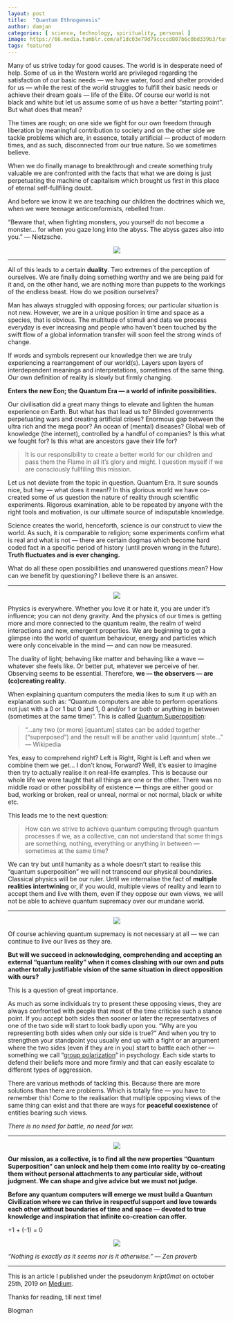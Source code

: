 ```yaml
---
layout: post
title:  "Quantum Ethnogenesis"
author: damjan
categories: [ science, technology, spirituality, personal ]
image: https://66.media.tumblr.com/af1dc03e79d79ccccd807b6c0bd339b3/tumblr_of8ahq7Q2o1ttzaedo1_1280.jpg
tags: featured
---
```


Many of us strive today for good causes. The world is in desperate need of help. Some of us in the Western world are privileged regarding the satisfaction of our basic needs — we have water, food and shelter provided for us — while the rest of the world struggles to fulfill their basic needs or achieve their dream goals — life of the Elite. Of course our world is not black and white but let us assume some of us have a better “starting point”. But what does that mean?

The times are rough; on one side we fight for our own freedom through liberation by meaningful contribution to society and on the other side we tackle problems which are, in essence, totally artificial — product of modern times, and as such, disconnected from our true nature. So we sometimes believe.

When we do finally manage to breakthrough and create something truly valuable we are confronted with the facts that what we are doing is just perpetuating the machine of capitalism which brought us first in this place of eternal self-fullfiling doubt.

And before we know it we are teaching our children the doctrines which we, when we were teenage anticomformists, rebelled from.

“Beware that, when fighting monsters, you yourself do not become a monster… for when you gaze long into the abyss. The abyss gazes also into you.” — Nietzsche.

<center><img src="http://painting-movies.com/wp-content/uploads/molochmaschine.jpg"></center>

---

All of this leads to a certain **duality**. Two extremes of the perception of ourselves. We are finally doing something worthy and we are being paid for it and, on the other hand, we are nothing more than puppets to the workings of the endless beast. How do we position ourselves?

Man has always struggled with opposing forces; our particular situation is not new. However, we are in a unique position in time and space as a species, that is obvious. The multitude of stimuli and data we process everyday is ever increasing and people who haven’t been touched by the swift flow of a global information transfer will soon feel the strong winds of change.

If words and symbols represent our knowledge then we are truly experiencing a rearrangement of our world(s). Layers upon layers of interdependent meanings and interpretations, sometimes of the same thing. Our own definition of reality is slowly but firmly changing.

**Enters the new Eon; the Quantum Era — a world of infinite possibilities.**

Our civilisation did a great many things to elevate and lighten the human experience on Earth. But what has that lead us to? Blinded governments perpetuating wars and creating artificial crises? Enormous gap between the ultra rich and the mega poor? An ocean of (mental) diseases? Global web of knowledge (the internet), controlled by a handful of companies? Is this what we fought for? Is this what are ancestors gave their life for?

> It is our responsibility to create a better world for our children and pass them the Flame in all it’s glory and might. I question myself if we are consciously fullfiling this mission.

Let us not deviate from the topic in question. Quantum Era. It sure sounds nice, but hey — what does it mean!? In this glorious world we have co-created some of us question the nature of reality through scientific experiments. Rigorous examination, able to be repeated by anyone with the right tools and motivation, is our ultimate source of indisputable knowledge.

Science creates the world, henceforth, science is our construct to view the world. As such, it is comparable to religion; some experiments confirm what is real and what is not — there are certain dogmas which become hard coded fact in a specific period of history (until proven wrong in the future). **Truth fluctuates and is ever changing.**

What do all these open possibilities and unanswered questions mean? How can we benefit by questioning? I believe there is an answer.

---

<center><img src="https://i.stack.imgur.com/lsqRg.jpg"></center>

Physics is everywhere. Whether you love it or hate it, you are under it’s influence; you can not deny gravity. And the physics of our times is getting more and more connected to the quantum realm, the realm of weird interactions and new, emergent properties. We are beginning to get a glimpse into the world of quantum behaviour, energy and particles which were only conceivable in the mind — and can now be measured.

The duality of light; behaving like matter and behaving like a wave — whatever she feels like. Or better put, whatever we perceive of her. Observing seems to be essential. Therefore, **we — the observers — are (co)creating reality**.

When explaining quantum computers the media likes to sum it up with an explanation such as: “Quantum computers are able to perform operations not just with a 0 or 1 but 0 and 1, 0 and/or 1 or both or anything in between (sometimes at the same time)”. This is called [Quantum Superposition](https://en.wikipedia.org/wiki/Quantum_superposition):

> “…any two (or more) [quantum] states can be added together (“superposed”) and the result will be another valid [quantum] state…” — Wikipedia

Yes, easy to comprehend right? Left is Right, Right is Left and when we combine them we get… I don’t know, Forward? Well, it’s easier to imagine then try to actually realise it on real-life examples. This is because our whole life we were taught that all things are one or the other. There was no middle road or other possibility of existence — things are either good or bad, working or broken, real or unreal, normal or not normal, black or white etc.

This leads me to the next question:

> How can we strive to achieve quantum computing through quantum processes if we, as a collective, can not understand that some things are something, nothing, everything or anything in between — sometimes at the same time?

We can try but until humanity as a whole doesn’t start to realise this “quantum superposition” we will not transcend our physical boundaries. Classical physics will be our ruler. Until we internalise the fact of **multiple realities intertwining** or, if you would, multiple views of reality and learn to accept them and live with them, even if they oppose our own views, we will not be able to achieve quantum supremacy over our mundane world.

---

<center><img src="https://images.unsplash.com/photo-1561557944-6e7860d1a7eb?ixlib=rb-1.2.1&ixid=eyJhcHBfaWQiOjEyMDd9&auto=format&fit=crop&w=668&q=80"></center>

Of course achieving quantum supremacy is not necessary at all — we can continue to live our lives as they are.

**But will we succeed in acknowledging, comprehending and accepting an external “quantum reality” when it comes clashing with our own and puts another totally justifiable vision of the same situation in direct opposition with ours?**

This is a question of great importance.

As much as some individuals try to present these opposing views, they are always confronted with people that most of the time criticise such a stance point. If you accept both sides then sooner or later the representatives of one of the two side will start to look badly upon you. “Why are you representing both sides when only our side is true?” And when you try to strengthen your standpoint you usually end up with a fight or an argument where the two sides (even if they are in you) start to battle each other — something we call “[group polarization](https://en.wikipedia.org/wiki/Group_polarization)” in psychology. Each side starts to defend their beliefs more and more firmly and that can easily escalate to different types of aggression.

There are various methods of tackling this. Because there are more solutions than there are problems. Which is totally fine — you have to remember this! Come to the realisation that multiple opposing views of the same thing can exist and that there are ways for **peaceful coexistence** of entities bearing such views.

*There is no need for battle, no need for war.*

---

<center><img src="https://miro.medium.com/max/480/1*B-hdqo6RBKixkbSGlikA0A.png"></center>

**Our mission, as a collective, is to find all the new properties “Quantum Superposition” can unlock and help them come into reality by co-creating them without personal attachments to any particular side, without judgment. We can shape and give advice but we must not judge.**

**Before any quantum computers will emerge we must build a Quantum Civilization where we can thrive in respectful support and love towards each other without boundaries of time and space — devoted to true knowledge and inspiration that infinite co-creation can offer.**

+1 + (-1) = 0

<center><img src="https://www.deviantart.com/karolawisnia/art/Desirable-future-809243655"></center>

*“Nothing is exactly as it seems nor is it otherwise.” — Zen proverb*

---

This is an article I published under the pseudonym *kript0mat* on october 25th, 2019 on [Medium](https://medium.com/@kript0mat/quantum-ethnogenesis-453758656cc2).

Thanks for reading,
till next time!

Blogman
